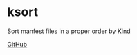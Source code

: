 # ksort

Sort manfest files in a proper order by Kind

[GitHub](https://github.com/superbrothers/ksort)
